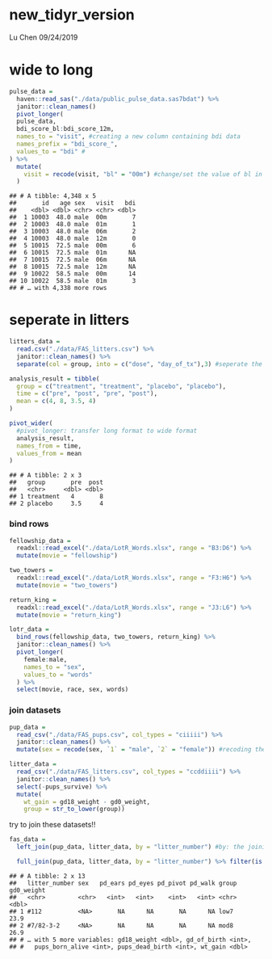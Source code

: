 new\_tidyr\_version
================
Lu Chen
09/24/2019

wide to long
============

``` r
pulse_data = 
  haven::read_sas("./data/public_pulse_data.sas7bdat") %>%
  janitor::clean_names()
  pivot_longer(
  pulse_data,
  bdi_score_bl:bdi_score_12m,
  names_to = "visit", #creating a new column containing bdi data
  names_prefix = "bdi_score_",
  values_to = "bdi" #
) %>% 
  mutate(
    visit = recode(visit, "bl" = "00m") #change/set the value of bl in visit column into "00m"
  )
```

    ## # A tibble: 4,348 x 5
    ##       id   age sex   visit   bdi
    ##    <dbl> <dbl> <chr> <chr> <dbl>
    ##  1 10003  48.0 male  00m       7
    ##  2 10003  48.0 male  01m       1
    ##  3 10003  48.0 male  06m       2
    ##  4 10003  48.0 male  12m       0
    ##  5 10015  72.5 male  00m       6
    ##  6 10015  72.5 male  01m      NA
    ##  7 10015  72.5 male  06m      NA
    ##  8 10015  72.5 male  12m      NA
    ##  9 10022  58.5 male  00m      14
    ## 10 10022  58.5 male  01m       3
    ## # … with 4,338 more rows

seperate in litters
===================

``` r
litters_data = 
  read.csv("./data/FAS_litters.csv") %>% 
  janitor::clean_names() %>% 
  separate(col = group, into = c("dose", "day_of_tx"),3) #seperate the old column "group" into two new columns dose and day_of_tx;
```

``` r
analysis_result = tibble(
  group = c("treatment", "treatment", "placebo", "placebo"),
  time = c("pre", "post", "pre", "post"),
  mean = c(4, 8, 3.5, 4)
)

pivot_wider(
  #pivot_longer: transfer long format to wide format
  analysis_result,
  names_from = time,
  values_from = mean
)
```

    ## # A tibble: 2 x 3
    ##   group       pre  post
    ##   <chr>     <dbl> <dbl>
    ## 1 treatment   4       8
    ## 2 placebo     3.5     4

### bind rows

``` r
fellowship_data = 
  readxl::read_excel("./data/LotR_Words.xlsx", range = "B3:D6") %>% 
  mutate(movie = "fellowship")

two_towers = 
  readxl::read_excel("./data/LotR_Words.xlsx", range = "F3:H6") %>%
  mutate(movie = "two_towers")

return_king = 
  readxl::read_excel("./data/LotR_Words.xlsx", range = "J3:L6") %>%
  mutate(movie = "return_king")

lotr_data = 
  bind_rows(fellowship_data, two_towers, return_king) %>% 
  janitor::clean_names() %>% 
  pivot_longer(
    female:male,
    names_to = "sex",
    values_to = "words"
  ) %>% 
  select(movie, race, sex, words)
```

### join datasets

``` r
pup_data = 
  read_csv("./data/FAS_pups.csv", col_types = "ciiiii") %>%
  janitor::clean_names() %>%
  mutate(sex = recode(sex, `1` = "male", `2` = "female")) #recoding the numerical variable to categorical variable

litter_data = 
  read_csv("./data/FAS_litters.csv", col_types = "ccddiiii") %>%
  janitor::clean_names() %>%
  select(-pups_survive) %>%
  mutate(
    wt_gain = gd18_weight - gd0_weight,
    group = str_to_lower(group))
```

try to join these datasets!!

``` r
fas_data = 
  left_join(pup_data, litter_data, by = "litter_number") #by: the joining variable;the left_join statement is clear, if you do not specify which variable you want to join by, it will auto-join with the variable the system picked;

  full_join(pup_data, litter_data, by = "litter_number") %>% filter(is.na(sex))
```

    ## # A tibble: 2 x 13
    ##   litter_number sex   pd_ears pd_eyes pd_pivot pd_walk group gd0_weight
    ##   <chr>         <chr>   <int>   <int>    <int>   <int> <chr>      <dbl>
    ## 1 #112          <NA>       NA      NA       NA      NA low7        23.9
    ## 2 #7/82-3-2     <NA>       NA      NA       NA      NA mod8        26.9
    ## # … with 5 more variables: gd18_weight <dbl>, gd_of_birth <int>,
    ## #   pups_born_alive <int>, pups_dead_birth <int>, wt_gain <dbl>
